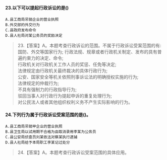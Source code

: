 #### 23.以下可以提起行政诉讼的是()
    A.县工商局吊销企业的营业执照
    B.外交部的外交行为
    C.县政府发布命令
    D.县人社局对某公务员的奖励决定
>   23.【答案】A。本题考查行政诉讼的范围。不属于行政诉讼受案范围的有:
    国防、外交等国家行为;
    行政法规、规章或者行政机关制定、发布的具有普遍约束力的决定、命令;     
    行政机关对行政机关工作人员的奖惩、任免等决定;     
    法律规定由行政机关最终裁决的具体行政行为;     
    公安、国家安全等机关依照刑事诉讼法的明确授权实施的行为;     
    法律规定的仲裁行为;     
    不具有强制力的行政指导行为;     
    驳回当事人对行政行为提起申诉的重复处理行为;     
    对公民法人或者其他组织权利义务不产生实际影响的行为。  

#### 24.下列行为属于行政诉讼受案范围的是()。
    A.县工商局吊销甲企业的营业执照
    B.县卫生局以试用期不合格为由取消录用李某为公务员
    C.县公安局侦查员刘某依法对蔡某执行逮捕
    D.县人社局给予本局职工李某记过处分
>   24.【答案】A。本题考查行政诉讼受案范围的具体应用。    